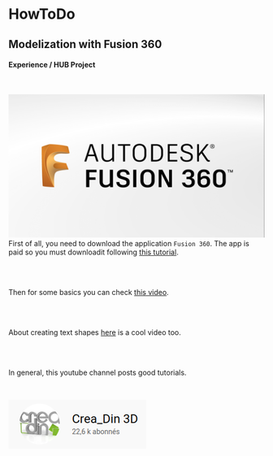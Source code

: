 # HowToDo

## Modelization with Fusion 360

#### Experience / HUB Project

<br/>

![Fusion 360 Logo](img/Modelization/FusionLogo.png)
First of all, you need to download the application `Fusion 360`.
The app is paid so you must downloadit following [this tutorial](https://www.youtube.com/watch?v=CMw-iH8DXPc).

<br/>
<br/>

Then for some basics you can check [this video](https://www.youtube.com/watch?v=bnl5oqtk_SY).

<br/>
<br/>

About creating text shapes [here](https://www.youtube.com/watch?v=3ZwX7dRu3xI) is a cool video too.

<br/>
<br/>

In general, this youtube channel posts good tutorials.

<br/>

![Crea Din 3D Logo](img/Modelization/CreaDin3D.png)
